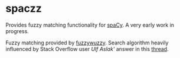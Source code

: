 # spaczz
Provides fuzzy matching functionality for [spaCy](https://spacy.io/). A very early work in progress.

Fuzzy matching provided by [fuzzywuzzy](https://github.com/seatgeek/fuzzywuzzy).
Search algorithm heavily influenced by Stack Overflow user *Ulf Aslak'* answer in this [thread](https://stackoverflow.com/questions/36013295/find-best-substring-match).

